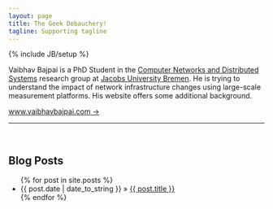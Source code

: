 ```yaml
---
layout: page
title: The Geek Debauchery!
tagline: Supporting tagline
---
```

{% include JB/setup %}

Vaibhav Bajpai is a PhD Student in the [Computer Networks and Distributed Systems](http://cnds.eecs.jacobs-university.de) research group at [Jacobs University Bremen](http://jacobs-university.de/). He is trying to understand the impact of network infrastructure changes using large-scale measurement platforms. His website offers some additional background.

[www.vaibhavbajpai.com &rarr;](http://www.vaibhavbajpai.com)  
  
<hr/>

<br/>
  
## Blog Posts
<ul class="posts">
  {% for post in site.posts %}
    <li><span>{{ post.date | date_to_string }}</span> &raquo; <a href="{{ BASE_PATH }}{{ post.url }}">{{ post.title }}</a></li>
  {% endfor %}
</ul>
